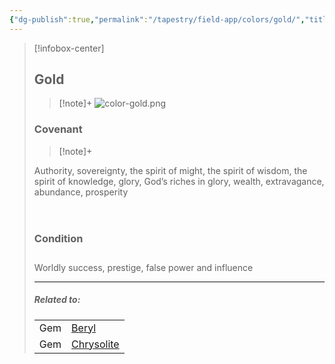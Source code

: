 ```yaml
---
{"dg-publish":true,"permalink":"/tapestry/field-app/colors/gold/","title":"Gold","tags":["covenants/colors"],"dgHomeLink":true,"dgEnableSearch":true}
---
```


> [!infobox-center] 
> ## Gold
> > [!note]+
> ![color-gold.png](/img/user/File%20Vault/Field%20App/colors/color-gold.png)
>  ### Covenant 
>> [!note]+ 
>  <p class="note first" p style="margin-bottom: 16px;"> Authority, sovereignty, the spirit of might, the spirit of wisdom, the spirit of knowledge, glory, God’s riches in glory, wealth, extravagance, abundance, prosperity<br></span></p>
><br>
>
><h3 data-style="inverted">Condition</h3>
><p style="margin-bottom: 28px;">
>
><p class="note first-alt"> Worldly success, prestige, false power and influence
>
> <hr style="width: 100%; border: none; border-top: 1px solid var(--background-modifier-border); box-shadow: 0.4px -0.2px 0.1px #bababa; margin-left: auto">
> 
> ##### Related to:
>  <p class="note first" p style="margin-bottom: 16px;">
><p class="note third">
>
> |             |        |
> | --- | --- |
> | Gem        | <a href="beryl" data-href="beryl" class="internal-link">Beryl</a>       |
>| Gem          | <a href="chrysolite" data-href="chrysolite" class="internal-link">Chrysolite</a>                       |

